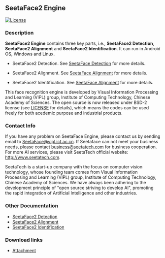## SeetaFace2 Engine  

[![License](https://img.shields.io/badge/license-BSD-blue.svg)](LICENSE)

### Description

**SeetaFace2 Engine** contains three key parts, i.e., **SeetaFace2 Detection**, **SeetaFace2 Alignment** and **SeetaFace2 Identification**. It can run in Android OS, Windows and Linux.

* SeetaFace2 Detection. See [SeetaFace Detection](./FaceDetection) for more details. 

* SeetaFace2 Alignment. See [SeetaFace Alignment](./FaceAlignment) for more details.

* SeetaFace2 Identification. See [SeetaFace Alignment](./FaceIdentification) for more details. 

This face recognition engine is developed by Visual Information Processing and Learning (VIPL) group, Institute of Computing Technology, Chinese Academy of Sciences. The open source is now released under BSD-2 license (see [LICENSE](LICENSE) for details), which means the codes can be used freely for both acedemic purpose and industrial products.

### Contact Info

If you have any problem on SeetaFace Engine, please contact us by sending email to SeetaFace@vipl.ict.ac.cn.
If Seetaface can not meet your business needs, please contact business@seetatech.com for business cooperation. For more AI services, please visit SeetaTech official website: http://www.seetatech.com.

SeetaTech is a start-up company with the focus on computer vision technology, whose founding team comes from Visual Information Processing and Learning (VIPL) group, Institute of Computing Technology, Chinese Academy of Sciences. We have always been adhering to the development principle of "open source striving to develop AI", promoting the rapid integration of Artificial Intelligence and other industries.

### Other Documentation

* [SeetaFace2 Detection](./FaceDetection/README.md)
* [SeetaFace2 Alignment](./FaceAlignment/README.md)
* [SeetaFace2 Identification](./FaceIdentification/README.md)

### Download links

* [Attachment](./attachment/README.md)